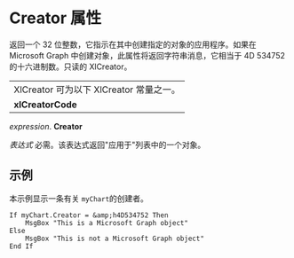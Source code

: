 
# Creator 属性

返回一个 32 位整数，它指示在其中创建指定的对象的应用程序。如果在 Microsoft Graph 中创建对象，此属性将返回字符串消息，它相当于 4D 534752 的十六进制数。只读的 XlCreator。


||
|:-----|
|XlCreator 可为以下 XlCreator 常量之一。|
|**xlCreatorCode**|

 _expression_. **Creator**

 _表达式_ 必需。该表达式返回"应用于"列表中的一个对象。

## 示例

本示例显示一条有关 `myChart`的创建者。


```
If myChart.Creator = &amp;h4D534752 Then 
    MsgBox "This is a Microsoft Graph object" 
Else 
    MsgBox "This is not a Microsoft Graph object" 
End If
```


